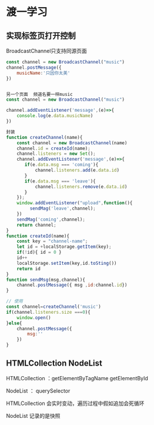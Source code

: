 # 渡一学习



## 实现标签页打开控制

BroadcastChannel只支持同源页面

```javascript
const channel = new BroadcastChannel("music")
channel.postMessage({
    musicName:'只因你太美'
})


另一个页面  频道名要一样music
const channel = new BroadcastChannel("music")

channel.addEventListener('message',(e)=>{
    console.log(e.data.musicName)
})

封装
function createChannel(name){
    const channel = new BroadcastChannel(name)
    channel.id = createId(name);
    channel.listeners = new Set();
    channel.addEventListener('message',(e)=>{
       if(e.data.msg === 'coming'){
           channel.listeners.add(e.data.id)
       }
       if(e.data.msg === 'leave'){
           channel.listeners.remove(e.data.id)
       }
    });
    window.addEventListener("upload",function(){
         sendMag('leave',channel);
    })
    sendMag('coming',channel);
    return channel;
}
function createId(name){
    const key = "channel-name";
    let id = +localStorage.getItem(key);
    if(!id){ id = 0 }
    id++
    localStorage.setItem(key,id.toSting())
    return id
}
function sendMsg(msg,channel){
    channel.postMessage({ msg ,id:channel.id})
}

// 使用
const channel=createChannel('music')
if(channel.listeners.size ===0){
    window.open()
}else{
    channel.postMessage({
        msg:''
    })
}
```





## HTMLCollection NodeList

HTMLCollection  ：getElementByTagName  getElementById   

NodeList ： querySelector

HTMLCollection  会实时变动，遍历过程中假如追加会死循环

NodeList 记录的是快照